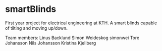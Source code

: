 # smartBlinds
First year project for electrical engineering at KTH. A smart blinds capable of tilting and moving up/down.

Team members:
Linus Backlund
Simon Weideskog simonwei
Tore Johansson
Nils Johansson
Kristina Kjellberg

